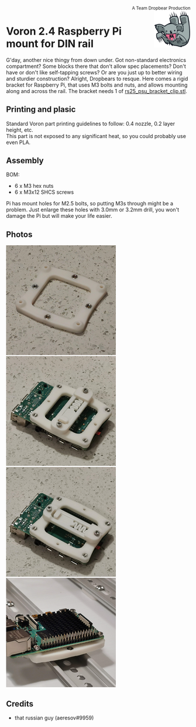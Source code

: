 
<div style="text-align: right"><sub>A Team Dropbear Production</sub></div>
<img align="right" width="100" height="100" src="images/db.png">

# Voron 2.4 Raspberry Pi mount for DIN rail

G'day, another nice thingy from down under. Got non-standard electronics compartment? Some blocks there that don't allow spec placements? Don't have or don't like self-tapping screws? Or are you just up to better wiring and sturdier construction? Alright, Dropbears to resque. Here comes a rigid bracket for Raspberry Pi, that uses M3 bolts and nuts, and allows mounting along and across the rail. The bracket needs 1 of [rs25_psu_bracket_clip.stl](https://github.com/VoronDesign/Voron-2/blob/Voron2.4/STLs/VORON2.4/Electronics_Compartment/DIN_Brackets/rs25_psu_bracket_clip.stl). 

## Printing and plasic

Standard Voron part printing guidelines to follow: 0.4 nozzle, 0.2 layer height, etc.  
This part is not exposed to any significant heat, so you could probably use even PLA.

## Assembly

BOM:
* 6 x M3 hex nuts
* 6 x M3x12 SHCS screws

Pi has mount holes for M2.5 bolts, so putting M3s through might be a problem. Just enlarge these holes with 3.0mm or 3.2mm drill, you won't damage the Pi but will make your life easier.

## Photos

![bare 1](images/photo_bare_1.png)
![bare 2](images/photo_bare_2.png)
![bare 3](images/photo_bare_3.png)
![on rail](images/photo_railed.png)

## Credits

- that russian guy (aeresov#9959)
